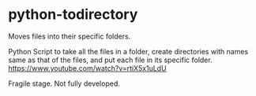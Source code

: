 # python-todirectory
Moves files into their specific folders.

Python Script to take all the files in a folder, create directories with names same as that of the files, and put each file in its specific folder.
https://www.youtube.com/watch?v=rtiX5x1uLdU

Fragile stage. Not fully developed.
